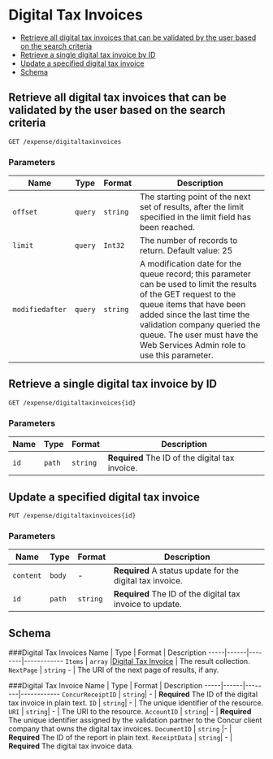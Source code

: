 # Digital Tax Invoices
* [Retrieve all digital tax invoices that can be validated by the user based on the search criteria](#get)
* [Retrieve a single digital tax invoice by ID](#getID)
* [Update a specified digital tax invoice](#put)
* [Schema](#schema)

## <a name="get"></a>Retrieve all digital tax invoices that can be validated by the user based on the search criteria
    GET /expense/digitaltaxinvoices

        
### Parameters
Name | Type | Format | Description
-----|------|--------|------------			
`offset`	|	`query`	|	`string`	|	The starting point of the next set of results, after the limit specified in the limit field has been reached.`limit`	|	`query`	|	`Int32`	|	The number of records to return. Default value: 25`modifiedafter`	|	`query`	|	`string`	|	A modification date for the queue record; this parameter can be used to limit the results of the GET request to the queue items that have been added since the last time the validation company queried the queue. The user must have the Web Services Admin role to use this parameter.


## <a name="getID"></a>Retrieve a single digital tax invoice by ID
    GET /expense/digitaltaxinvoices{id}


### Parameters
Name | Type | Format | Description
-----|------|--------|------------
`id`	|	`path`	|	`string`	|	**Required** The ID of the digital tax invoice.


## <a name="put"></a>Update a specified digital tax invoice
    PUT /expense/digitaltaxinvoices{id}


### Parameters
Name | Type | Format | Description
-----|------|--------|------------
`content`	|	`body`	|	-	|	**Required** A status update for the digital tax invoice.`id`	|	`path`	|	`string`	|	**Required** The ID of the digital tax invoice to update.


## <a name="schema"></a>Schema


###<a name="digitaltaxinvoices"></a>Digital Tax Invoices
Name | Type | Format | Description
-----|------|--------|------------
`Items`	|	`array`	|[Digital Tax Invoice](#digitaltaxinvoice)	|	The result collection.`NextPage`	|	`string`	-	|	The URI of the next page of results, if any.
###<a name="digitaltaxinvoice"></a>Digital Tax Invoice
Name | Type | Format | Description
-----|------|--------|------------
`ConcurReceiptID`	|	`string`|	-	|	**Required** The ID of the digital tax invoice in plain text.`ID`	|	`string`|	-	|	The unique identifier of the resource.`URI`	|	`string`|	-	|	The URI to the resource.`AccountID`	|	`string`|	-	|	**Required** The unique identifier assigned by the validation partner to the Concur client company that owns the digital tax invoices.`DocumentID`	|	`string`	|-	|	**Required** The ID of the report in plain text.`ReceiptData`	|	`string`|	-	|	**Required** The digital tax invoice data.


